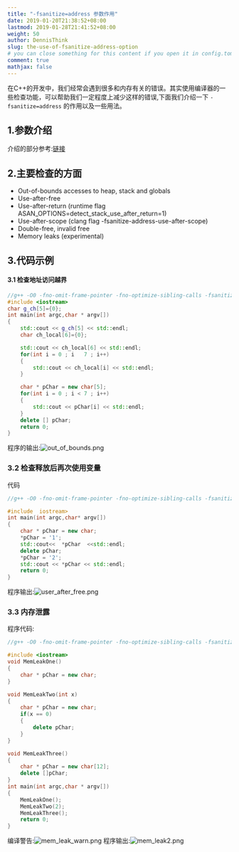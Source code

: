 ```yaml
---
title: "-fsanitize=address 参数作用"
date: 2019-01-20T21:38:52+08:00
lastmod: 2019-01-28T21:41:52+08:00
weight: 50
author: DennisThink
slug: the-use-of-fsanitize-address-option
# you can close something for this content if you open it in config.toml.
comment: true
mathjax: false
---
```



在C++的开发中，我们经常会遇到很多和内存有关的错误。其实使用编译器的一些检查功能，可以帮助我们一定程度上减少这样的错误,下面我们介绍一下
```-fsanitize=address``` 的作用以及一些用法。

## 1.参数介绍

介绍的部分参考:[链接](https://clang.llvm.org/docs/AddressSanitizer.html)

## 2.主要检查的方面

* Out-of-bounds accesses to heap, stack and globals 
* Use-after-free 
* Use-after-return (runtime flag ASAN_OPTIONS=detect_stack_use_after_return=1) 
* Use-after-scope (clang flag -fsanitize-address-use-after-scope)
* Double-free, invalid free 
* Memory leaks (experimental)   


## 3.代码示例

#### 3.1 检查地址访问越界

```cpp {linenos=table}
//g++ -O0 -fno-omit-frame-pointer -fno-optimize-sibling-calls -fsanitize=address ./Out_of_bounds.cpp
#include <iostream>
char g_ch[5]={0};
int main(int argc,char * argv[])
{
    std::cout << g_ch[5] << std::endl;
    char ch_local[6]={0};

    std::cout << ch_local[6] << std::endl;
    for(int i = 0 ; i   7 ; i++)
    {
        std::cout << ch_local[i] << std::endl;
    }

    char * pChar = new char[5];
    for(int i = 0 ; i < 7 ; i++)
    {
        std::cout << pChar[i] << std::endl;
    }
    delete [] pChar;
    return 0;
}
```

程序的输出:![out_of_bounds.png](https://www.dennisthink.com/image/2019/01/out_of_bounds.png)

### 3.2 检查释放后再次使用变量


代码
```cpp {linenos=table}
//g++ -O0 -fno-omit-frame-pointer -fno-optimize-sibling-calls -fsanitize=address ./Out_of_bounds.cpp

#include  iostream>
int main(int argc,char* argv[])
{
    char * pChar = new char;
    *pChar = '1';
    std::cout<<  *pChar  <<std::endl;
    delete pChar;
    *pChar = '2';
    std::cout << *pChar << std::endl;
    return 0;
}
```


程序输出:![user_after_free.png](https://www.dennisthink.com/image/2019/01/user_after_free.png)

### 3.3 内存泄露

程序代码:

```cpp  {linenos=table}
//g++ -O0 -fno-omit-frame-pointer -fno-optimize-sibling-calls -fsanitize=address ./Out_of_bounds.cpp

#include <iostream>
void MemLeakOne()
{
    char * pChar = new char;
}

void MemLeakTwo(int x)
{
    char * pChar = new char;
    if(x == 0)
    {
        delete pChar;
    }
}

void MemLeakThree()
{
    char * pChar = new char[12];
    delete []pChar;
}
int main(int argc,char * argv[])
{
    MemLeakOne();
    MemLeakTwo(2);
    MemLeakThree();
    return 0;
}
```

编译警告:![mem_leak_warn.png](https://www.dennisthink.com/image/2019/01/mem_leak_warn.png)
程序输出:![mem_leak2.png](https://www.dennisthink.com/image/2019/01/mem_leak2.png)
